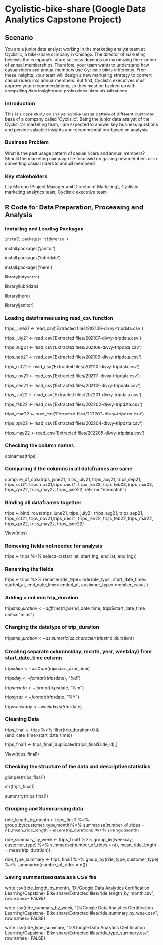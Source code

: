 # Cyclistic-bike-share (Google Data Analytics Capstone Project)

## Scenario
You are a junior data analyst working in the marketing analyst team at Cyclistic, a bike-share company in Chicago. The director of marketing believes the company’s future success depends on maximizing the number of annual memberships. Therefore, your team wants to understand how casual riders and annual members use Cyclistic bikes differently. From these insights, your team will design a new marketing strategy to convert casual riders into annual members. But first, Cyclistic executives must approve your recommendations, so they must be backed up with compelling data insights and professional data visualizations.

### Introduction
This is a case study on analysing bike usage pattern of different customer base of a company called 'Cyclistic'. Being the junior data analyst of the Cyclistic's marketing team, I am expected to answer key business questions and provide valuable insights and recommendations based on analysis.

### Business Problem
What is the past usage pattern of casual riders and annual members?
Should the marketing campaign be focussed on gaining new members or in converting casual riders to annual members?

### Key stakeholders
Lily Moreno (Project Manager and Director of Marketing), Cyclistic marketing analytics team, Cyclistic executive team

## R Code for Data Preparation, Processing and Analysis

### Installing and Loading Packages

```{r Installing and Loading}
install.packages('tidyverse')
```
install.packages('janitor')

install.packages('lubridate')

install.packages('here')

library(tidyverse)

library(lubridate)

library(here)

library(janitor)

### Loading dataframes using read_csv function  
trips_june21 <- read_csv('Extracted files/202106-divvy-tripdata.csv')

trips_july21 <- read_csv('Extracted files/202107-divvy-tripdata.csv')

trips_aug21 <- read_csv('Extracted files/202108-divvy-tripdata.csv')

trips_sep21 <- read_csv('Extracted files/202109-divvy-tripdata.csv')

trips_oct21 <- read_csv('Extracted files/202110-divvy-tripdata.csv')

trips_nov21 <- read_csv('Extracted files/202111-divvy-tripdata.csv')

trips_dec21 <- read_csv('Extracted files/202112-divvy-tripdata.csv')

trips_jan22 <- read_csv('Extracted files/202201-divvy-tripdata.csv')

trips_feb22 <- read_csv('Extracted files/202202-divvy-tripdata.csv')

trips_mar22 <- read_csv('Extracted files/202203-divvy-tripdata.csv')

trips_apr22 <- read_csv('Extracted files/202204-divvy-tripdata.csv')

trips_may22 <- read_csv('Extracted files/202205-divvy-tripdata.csv')


### Checking the column names
colnames(trips)

### Comparing if the columns in all dataframes are same
compare_df_cols(trips_june21, trips_july21, trips_aug21, trips_sep21, trips_oct21, trips_nov21,trips_dec21, trips_jan22, 
                trips_feb22, trips_mar22, trips_apr22, trips_may22, trips_june22, return= "mismatch")

### Binding all dataframes together
trips <- bind_rows(trips_june21, trips_july21, trips_aug21, trips_sep21, trips_oct21, trips_nov21,trips_dec21, trips_jan22, 
                   trips_feb22, trips_mar22, trips_apr22, trips_may22, trips_june22)

View(trips)

### Removing fields not needed for analysis
trips <- trips %>% select(-c(start_lat, start_lng, end_lat, end_lng))

### Renaming the fields
trips <- trips %>% rename(ride_type= rideable_type , start_date_time= started_at, end_date_time= ended_at, customer_type= member_casual)

### Adding a column trip_duration
trips$trip_duration <- difftime(trips$end_date_time, trips$start_date_time, units= "mins")

### Changing the datatype of trip_duration
trips$trip_duration <- as.numeric(as.character(trips$trip_duration))

### Creating separate columns(day, month, year, weekday) from start_date_time column
trips$date <- as.Date(trips$start_date_time)

trips$day <- format((trips$date), "%d")

trips$month <- format(trips$date, "%m")

trips$year <- format(trips$date, "%Y")

trips$weekday <- weekdays(trips$date)

### Cleaning Data
trips_final <- trips %>% filter(trip_duration>0 & (end_date_time>start_date_time))

trips_final1 <- trips_final[!duplicated(trips_final$ride_id),]

View(trips_final1)

### Checking the structure of the data and descriptive statistics
glimpse(trips_final1)

str(trips_final1)

summary(trips_final1)

### Grouping and Summarising data
ride_length_by_month <- trips_final1 %>% group_by(customer_type,month)%>% summarise(number_of_rides = n(),mean_ride_length = mean(trip_duration)) %>% arrange(month)

ride_summary_by_week <- trips_final1 %>% group_by(weekday, customer_type) %>% summarise(number_of_rides = n(), mean_ride_length = mean(trip_duration))

ride_type_summary <- trips_final1 %>% group_by(ride_type, customer_type) %>% summarise(number_of_rides = n()) 

### Saving summarised data as a CSV file
write.csv(ride_length_by_month, "D:/Google Data Analytics Certification Learning/Capstone- Bike share/Extracted files/ride_length_by_month.csv", row.names= FALSE)

write.csv(ride_summary_by_week, "D:/Google Data Analytics Certification Learning/Capstone- Bike share/Extracted files/ride_summary_by_week.csv", row.names= FALSE)

write.csv(ride_type_summary, "D:/Google Data Analytics Certification Learning/Capstone- Bike share/Extracted files/ride_type_summary.csv", row.names= FALSE)

